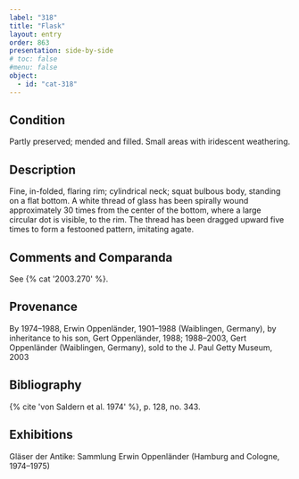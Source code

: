 ```yaml
---
label: "318"
title: "Flask"
layout: entry
order: 863
presentation: side-by-side
# toc: false
#menu: false 
object:
  - id: "cat-318"
---
```


## Condition

Partly preserved; mended and filled. Small areas with iridescent weathering.

## Description

Fine, in-folded, flaring rim; cylindrical neck; squat bulbous body, standing on a flat bottom. A white thread of glass has been spirally wound approximately 30 times from the center of the bottom, where a large circular dot is visible, to the rim. The thread has been dragged upward five times to form a festooned pattern, imitating agate.

## Comments and Comparanda

See {% cat '2003.270' %}.

## Provenance

By 1974–1988, Erwin Oppenländer, 1901–1988 (Waiblingen, Germany), by inheritance to his son, Gert Oppenländer, 1988; 1988–2003, Gert Oppenländer (Waiblingen, Germany), sold to the J. Paul Getty Museum, 2003

## Bibliography

{% cite 'von Saldern et al. 1974' %}, p. 128, no. 343.

## Exhibitions

Gläser der Antike: Sammlung Erwin Oppenländer (Hamburg and Cologne, 1974–1975)